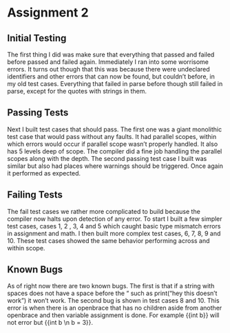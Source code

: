 # Assignment 2

## Initial Testing

The first thing I did was make sure that everything that passed and failed before passed and failed again. Immediately I ran into some worrisome errors. It turns out though that this was because there were undeclared identifiers and other errors that can now be found, but couldn’t before, in my old test cases. Everything that failed in parse before though still failed in parse, except for the quotes with strings in them. ## Passing Tests
Next I built test cases that should pass. 
The first one was a giant monolithic test case that would pass without any faults. 
It had parallel scopes, within which errors would occur if parallel scope wasn’t properly handled. 
It also has 5 levels deep of scope. 
The compiler did a fine job handling the parallel scopes along with the depth. 
The second passing test case I built was similar but also had places where warnings should be triggered. 
Once again it performed as expected. ## Failing Tests
	
The fail test cases we rather more complicated to build because the compiler now halts upon detection of any error. To start I built a few simpler test cases, cases 1, 2 , 3, 4 and 5 which caught basic type mismatch errors in assignment and math. I then built more complex test cases, 6, 7, 8, 9 and 10. These test cases showed the same behavior performing across and within scope.## Known Bugs
As of right now there are two known bugs. The first is that if a string with spaces does not have a space before the “ such as print(“hey this doesn’t work”) it won’t work. The second bug is shown in test cases 8 and 10. This error is when there is an openbrace that has no children aside from another openbrace and then variable assignment is done. For example {{int b}} will not error but {{int b \n b = 3}}.